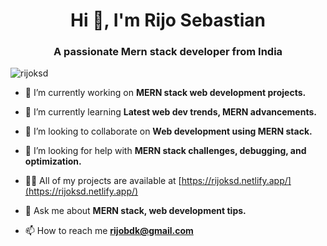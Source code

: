 <h1 align="center">Hi 👋, I'm Rijo Sebastian</h1>
<h3 align="center">A passionate Mern stack developer from India</h3>

<p align="left"> <img src="https://komarev.com/ghpvc/?username=rijoksd&label=Profile%20views&color=0e75b6&style=flat" alt="rijoksd" /> </p>

- 🔭 I’m currently working on **MERN stack web development projects.**

- 🌱 I’m currently learning **Latest web dev trends, MERN advancements.**

- 👯 I’m looking to collaborate on **Web development using MERN stack.**

- 🤝 I’m looking for help with **MERN stack challenges, debugging, and optimization.**

- 👨‍💻 All of my projects are available at [https://rijoksd.netlify.app/](https://rijoksd.netlify.app/)

- 💬 Ask me about **MERN stack, web development tips.**

- 📫 How to reach me **rijobdk@gmail.com**
 
